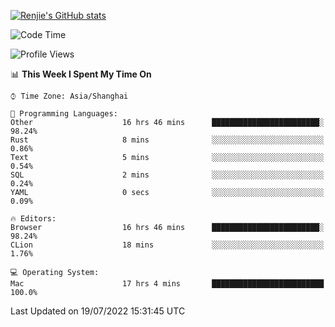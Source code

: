 [![Renjie's GitHub stats](https://github-readme-stats.vercel.app/api?username=liurenjie1024&show_icons=true&theme=chartreuse-dark)](https://github.com/anuraghazra/github-readme-stats)

<!--START_SECTION:waka-->
![Code Time](http://img.shields.io/badge/Code%20Time-78%20hrs%2014%20mins-blue)

![Profile Views](http://img.shields.io/badge/Profile%20Views-38-blue)

📊 **This Week I Spent My Time On** 

```text
⌚︎ Time Zone: Asia/Shanghai

💬 Programming Languages: 
Other                    16 hrs 46 mins      ████████████████████████░   98.24% 
Rust                     8 mins              ░░░░░░░░░░░░░░░░░░░░░░░░░   0.86% 
Text                     5 mins              ░░░░░░░░░░░░░░░░░░░░░░░░░   0.54% 
SQL                      2 mins              ░░░░░░░░░░░░░░░░░░░░░░░░░   0.24% 
YAML                     0 secs              ░░░░░░░░░░░░░░░░░░░░░░░░░   0.09%

🔥 Editors: 
Browser                  16 hrs 46 mins      ████████████████████████░   98.24% 
CLion                    18 mins             ░░░░░░░░░░░░░░░░░░░░░░░░░   1.76%

💻 Operating System: 
Mac                      17 hrs 4 mins       █████████████████████████   100.0%

```


 Last Updated on 19/07/2022 15:31:45 UTC
<!--END_SECTION:waka-->

